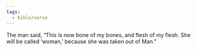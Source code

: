 ```yaml
---
tags:
  - bible/verse
---
```

The man said, “This is now bone of my bones, and flesh of my flesh. She will be called ‘woman,’ because she was taken out of Man.”